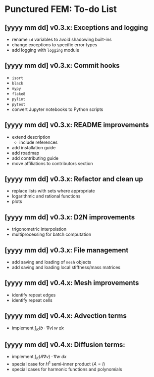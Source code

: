 # Punctured FEM: To-do List


## [yyyy mm dd] v0.3.x: Exceptions and logging
- rename `id` variables to avoid shadowing built-ins
- change exceptions to specific error types
- add logging with `logging` module


## [yyyy mm dd] v0.3.x: Commit hooks
- `isort`
- `black`
- `mypy`
- `flake8`
- `pylint`
- `pytest`
- convert Jupyter notebooks to Python scripts


## [yyyy mm dd] v0.3.x: README improvements
- extend description
  - include references
- add installation guide
- add roadmap
- add contributing guide
- move affiliations to contributors section


## [yyyy mm dd] v0.3.x: Refactor and clean up
- replace lists with sets where appropriate
- logarithmic and rational functions
- plots


## [yyyy mm dd] v0.3.x: D2N improvements
  - trigonometric interpolation
  - multiprocessing for batch computation


## [yyyy mm dd] v0.3.x: File management
- add saving and loading of `mesh` objects
- add saving and loading local stiffness/mass matrices


## [yyyy mm dd] v0.4.x: Mesh improvements
  - identify repeat edges
  - identify repeat cells


## [yyyy mm dd] v0.4.x: Advection terms
  - implement $\int_K (b \cdot \nabla v) \, w ~dx$


## [yyyy mm dd] v0.4.x: Diffusion terms:
  - implement $\int_K (A \nabla v) \cdot \nabla w ~dx$
  - special case for $H^1$ semi-inner product ($A = I$)
  - special cases for harmonic functions and polynomials